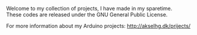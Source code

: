 Welcome to my collection of projects, I have made in my sparetime.
<br />These codes are released under the GNU General Public License.

For more information about my Arduino projects: http://akselhg.dk/prijects/

